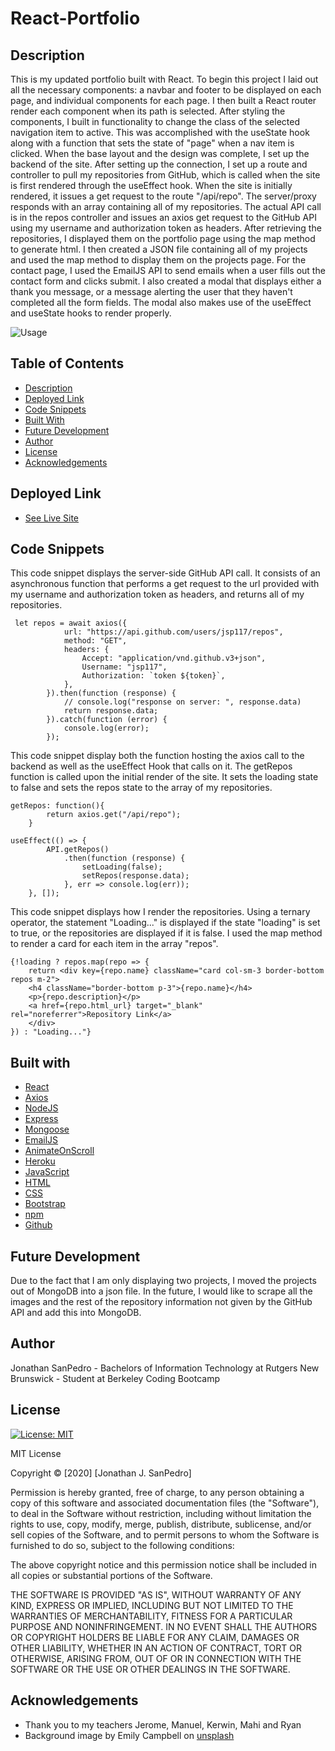 # React-Portfolio

## Description

This is my updated portfolio built with React. To begin this project I laid out all the necessary components: a navbar and footer to be displayed on each page, and individual components for each page. I then built a React router render each component when its path is selected. After styling the components, I built in functionality to change the class of the selected navigation item to active. This was accomplished with the useState hook along with a function that sets the state of "page" when a nav item is clicked. When the base layout and the design was complete, I set up the backend of the site. After setting up the connection, I set up a route and controller to pull my repositories from GitHub, which is called when the site is first rendered through the useEffect hook. When the site is initially rendered, it issues a get request to the route "/api/repo". The server/proxy responds with an array containing all of my repositories. The actual API call is in the repos controller and issues an axios get request to the GitHub API using my username and authorization token as headers. After retrieving the repositories, I displayed them on the portfolio page using the map method to generate html. I then created a JSON file containing all of my projects and used the map method to display them on the projects page. For the contact page, I used the EmailJS API to send emails when a user fills out the contact form and clicks submit. I also created a modal that displays either a thank you message, or a message alerting the user that they haven't completed all the form fields. The modal also makes use of the useEffect and useState hooks to render properly.

![Usage](./client/public/assets/usage.gif)

## Table of Contents
* [Description](#description)
* [Deployed Link](#deployed-link)
* [Code Snippets](#code-snippets)
* [Built With](#built-with)
* [Future Development](#future-development)
* [Author](#author)
* [License](#license)
* [Acknowledgements](#acknowledgements)


## Deployed Link

* [See Live Site](https://jsp-react-portfolio.herokuapp.com)


## Code Snippets

This code snippet displays the server-side GitHub API call. It consists of an asynchronous function that performs a get request to the url provided with my username and authorization token as headers, and returns all of my repositories. 

```
 let repos = await axios({
            url: "https://api.github.com/users/jsp117/repos",
            method: "GET",
            headers: {
                Accept: "application/vnd.github.v3+json",
                Username: "jsp117",
                Authorization: `token ${token}`,
            },
        }).then(function (response) {
            // console.log("response on server: ", response.data)
            return response.data;
        }).catch(function (error) {
            console.log(error);
        });
```

This code snippet display both the function hosting the axios call to the backend as well as the useEffect Hook that calls on it. The getRepos function is called upon the initial render of the site. It sets the loading state to false and sets the repos state to the array of my repositories.

```
getRepos: function(){
        return axios.get("/api/repo");
    }

useEffect(() => {
        API.getRepos()
            .then(function (response) {
                setLoading(false);
                setRepos(response.data);
            }, err => console.log(err));
    }, []);
```

This code snippet displays how I render the repositories. Using a ternary operator, the statement "Loading..." is displayed if the state "loading" is set to true, or the repositories are displayed if it is false. I used the map method to render a card for each item in the array "repos".

```
{!loading ? repos.map(repo => {
    return <div key={repo.name} className="card col-sm-3 border-bottom repos m-2">
    <h4 className="border-bottom p-3">{repo.name}</h4>
    <p>{repo.description}</p>
    <a href={repo.html_url} target="_blank" rel="noreferrer">Repository Link</a>
    </div>
}) : "Loading..."}

```

## Built with
* [React](https://reactjs.org/)
* [Axios](https://www.npmjs.com/package/axios)
* [NodeJS](https://nodejs.org/en/)
* [Express](https://expressjs.com/)
* [Mongoose](https://www.mongodb.com/)
* [EmailJS](https://www.emailjs.com/)
* [AnimateOnScroll](https://michalsnik.github.io/aos/)
* [Heroku](https://www.heroku.com/)
* [JavaScript](https://www.javascript.com/)
* [HTML](https://developer.mozilla.org/en-US/docs/Web/HTML)
* [CSS](https://developer.mozilla.org/en-US/docs/Web/CSS)
* [Bootstrap](https://getbootstrap.com/)
* [npm](https://www.npmjs.com/)
* [Github](https://github.com/)

## Future Development

Due to the fact that I am only displaying two projects, I moved the projects out of MongoDB into a json file. In the future, I would like to scrape all the images and the rest of the repository information not given by the GitHub API and add this into MongoDB.

## Author
Jonathan SanPedro - Bachelors of Information Technology at Rutgers New Brunswick - Student at Berkeley Coding Bootcamp

## License
[![License: MIT](https://img.shields.io/badge/License-MIT-yellow.svg)](https://opensource.org/licenses/MIT)

MIT License

Copyright &copy; [2020] [Jonathan J. SanPedro]

Permission is hereby granted, free of charge, to any person obtaining a copy
of this software and associated documentation files (the "Software"), to deal
in the Software without restriction, including without limitation the rights
to use, copy, modify, merge, publish, distribute, sublicense, and/or sell
copies of the Software, and to permit persons to whom the Software is
furnished to do so, subject to the following conditions:

The above copyright notice and this permission notice shall be included in all
copies or substantial portions of the Software.

THE SOFTWARE IS PROVIDED "AS IS", WITHOUT WARRANTY OF ANY KIND, EXPRESS OR
IMPLIED, INCLUDING BUT NOT LIMITED TO THE WARRANTIES OF MERCHANTABILITY,
FITNESS FOR A PARTICULAR PURPOSE AND NONINFRINGEMENT. IN NO EVENT SHALL THE
AUTHORS OR COPYRIGHT HOLDERS BE LIABLE FOR ANY CLAIM, DAMAGES OR OTHER
LIABILITY, WHETHER IN AN ACTION OF CONTRACT, TORT OR OTHERWISE, ARISING FROM,
OUT OF OR IN CONNECTION WITH THE SOFTWARE OR THE USE OR OTHER DEALINGS IN THE
SOFTWARE.

## Acknowledgements

* Thank you to my teachers Jerome, Manuel, Kerwin, Mahi and Ryan
* Background image by Emily Campbell on [unsplash](https://www.unsplash.com)

